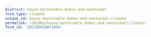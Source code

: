 ```yaml
---
district: house-barnstable-dukes-and-nantucket
form_type: climate
unique_id: house-barnstable-dukes-and-nantucket-climate
permalink: /2020bq/house-barnstable-dukes-and-nantucket/climate/
form_id: '201705916871054'
---
```

